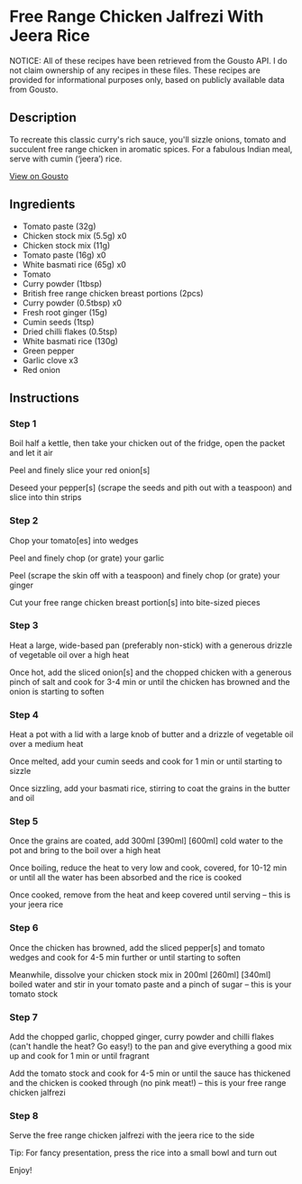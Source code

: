 # Free Range Chicken Jalfrezi With Jeera Rice

NOTICE: All of these recipes have been retrieved from the Gousto API. I do not claim ownership of any recipes in these files. These recipes are provided for informational purposes only, based on publicly available data from Gousto.

## Description

To recreate this classic curry's rich sauce, you'll sizzle onions, tomato and succulent free range chicken in aromatic spices. For a fabulous Indian meal, serve with cumin (‘jeera’) rice. 

[View on Gousto](https://www.gousto.co.uk/recipes/cookbook/free-range-chicken-jalfrezi-with-jeera-rice)

## Ingredients

- Tomato paste (32g)
- Chicken stock mix (5.5g) x0
- Chicken stock mix (11g)
- Tomato paste (16g) x0
- White basmati rice (65g) x0
- Tomato
- Curry powder (1tbsp)
- British free range chicken breast portions (2pcs)
- Curry powder (0.5tbsp) x0
- Fresh root ginger (15g)
- Cumin seeds (1tsp)
- Dried chilli flakes (0.5tsp)
- White basmati rice (130g)
- Green pepper
- Garlic clove x3
- Red onion

## Instructions


### Step 1

Boil half a kettle, then take your chicken out of the fridge, open the packet and let it air

Peel and finely slice your red onion[s]

Deseed your pepper[s] (scrape the seeds and pith out with a teaspoon) and slice into thin strips


### Step 2

Chop your tomato[es] into wedges

Peel and finely chop (or grate) your garlic

Peel (scrape the skin off with a teaspoon) and finely chop (or grate) your ginger

Cut your free range chicken breast portion[s] into bite-sized pieces


### Step 3

Heat a large, wide-based pan (preferably non-stick) with a generous drizzle of vegetable oil over a high heat

Once hot, add the sliced onion[s] and the chopped chicken with a generous pinch of salt and cook for 3-4 min or until the chicken has browned and the onion is starting to soften


### Step 4

Heat a pot with a lid with a large knob of butter and a drizzle of vegetable oil over a medium heat

Once melted, add your cumin seeds and cook for 1 min or until starting to sizzle

Once sizzling, add your basmati rice, stirring to coat the grains in the butter and oil


### Step 5

Once the grains are coated, add 300ml <span class="text-purple">[390ml]</span><span class="text-danger"> [600ml]</span> cold water to the pot and bring to the boil over a high heat

Once boiling, reduce the heat to very low and cook, covered, for 10-12 min or until all the water has been absorbed and the rice is cooked

Once cooked, remove from the heat and keep covered until serving – this is your jeera rice


### Step 6

Once the chicken has browned, add the sliced pepper[s] and tomato wedges and cook for 4-5 min further or until starting to soften

Meanwhile, dissolve your chicken stock mix in 200ml <span class="text-purple">[260ml]</span> <span class="text-danger">[340ml]</span> boiled water and stir in your tomato paste and a pinch of sugar – this is your tomato stock


### Step 7

Add the chopped garlic, chopped ginger, curry powder and chilli flakes (can't handle the heat? Go easy!) to the pan and give everything a good mix up and cook for 1 min or until fragrant

Add the tomato stock and cook for 4-5 min or until the sauce has thickened and the chicken is cooked through (no pink meat!) – this is your free range chicken jalfrezi

### Step 8

Serve the free range chicken jalfrezi with the jeera rice to the side

Tip: For fancy presentation, press the rice into a small bowl and turn out

Enjoy!

